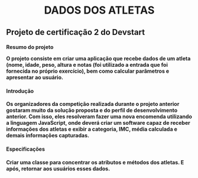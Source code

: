 <h1 align="center"> DADOS DOS ATLETAS </h1>

<h2> Projeto de certificação 2 do Devstart </h2>

 <h4> Resumo do projeto <h/4>
 
 O projeto consiste em criar uma aplicação que recebe dados de um atleta (nome, idade, peso, altura e notas (foi utilizado a entrada que foi fornecida no próprio exercício), bem como calcular parâmetros e apresentar ao usuário. 

 <h4> Introdução </h4>

Os organizadores da competição realizada durante o projeto anterior gostaram muito da solução proposta e do perfil de desenvolvimento anterior. Com isso, eles resolveram fazer uma nova encomenda utilizando a linguagem JavaScript, onde deverá criar um software capaz de receber informações dos atletas e exibir a categoria, IMC, média calculada e demais informações capturadas.

 <h4> Especificações </h4>

Criar uma classe para concentrar os atributos e métodos dos atletas. E após, retornar aos usuários esses dados. 
